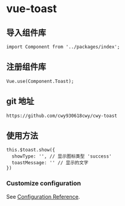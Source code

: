# vue-toast

## 导入组件库
```
import Component from '../packages/index';
```

## 注册组件库
```
Vue.use(Component.Toast);
```

## git 地址
```
https://github.com/cwy930618cwy/cwy-toast
```

## 使用方法
```
this.$toast.show({
  showType: '', // 显示图标类型 'success'
  toastMessage: '' // 显示的文字
})
```


### Customize configuration
See [Configuration Reference](https://cli.vuejs.org/config/).
